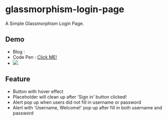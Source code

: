 # glassmorphism-login-page
A Simple Glassmorphism Login Page.

## Demo
* Blog : 
* Code Pen : [Click ME!](https://codepen.io/huiniong/full/mdOKYyG)
* ![](https://i.imgur.com/0GnjbUc.gif)

## Feature
* Button with hover effect
* Placeholder will clean up after 'Sign in' button clicked!
* Alert pop up when users did not fill in username or password
* Alert with 'Username, Welcome!' pop up after fill in both username and password 
